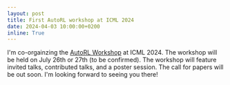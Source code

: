 ```yaml
---
layout: post
title: First AutoRL workshop at ICML 2024
date: 2024-04-03 10:00:00+0200
inline: True
---
```


I'm co-orgainzing the [AutoRL Workshop](https://autorlworkshop.github.io/) at ICML 2024. The workshop will be held on July 26th or 27th (to be confirmed). The workshop will feature invited talks, contributed talks, and a poster session. The call for papers will be out soon. I'm looking forward to seeing you there!